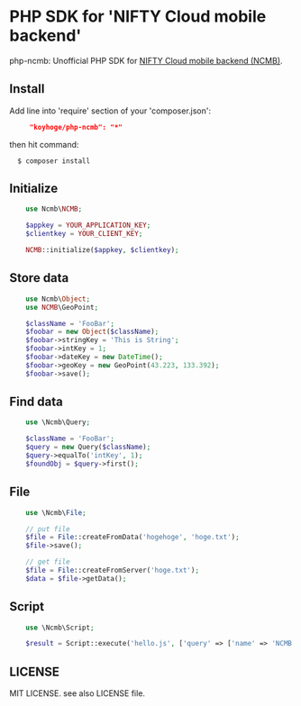 # PHP SDK for 'NIFTY Cloud mobile backend'

php-ncmb: Unofficial PHP SDK for [NIFTY Cloud mobile backend (NCMB)](http://mb.cloud.nifty.com/).

## Install

Add line into 'require' section of your 'composer.json':

```json
     "koyhoge/php-ncmb": "*"
```

then hit command:

```
  $ composer install
```


## Initialize

```php
    use Ncmb\NCMB;

    $appkey = YOUR_APPLICATION_KEY;
    $clientkey = YOUR_CLIENT_KEY;

    NCMB::initialize($appkey, $clientkey);
```

## Store data

```php
    use Ncmb\Object;
    use NCMB\GeoPoint;

    $className = 'FooBar';
    $foobar = new Object($className);
    $foobar->stringKey = 'This is String';
    $foobar->intKey = 1;
    $foobar->dateKey = new DateTime();
    $foobar->geoKey = new GeoPoint(43.223, 133.392);
    $foobar->save();
```

## Find data

```php
    use \Ncmb\Query;

    $className = 'FooBar';
    $query = new Query($className);
    $query->equalTo('intKey', 1);
    $foundObj = $query->first();
```

## File

```php
    use \Ncmb\File;

    // put file
    $file = File::createFromData('hogehoge', 'hoge.txt');
    $file->save();

    // get file
    $file = File::createFromServer('hoge.txt');
    $data = $file->getData();
```

## Script

```php
    use \Ncmb\Script;

    $result = Script::execute('hello.js', ['query' => ['name' => 'NCMB']]);
```

## LICENSE

MIT LICENSE. see also LICENSE file.
